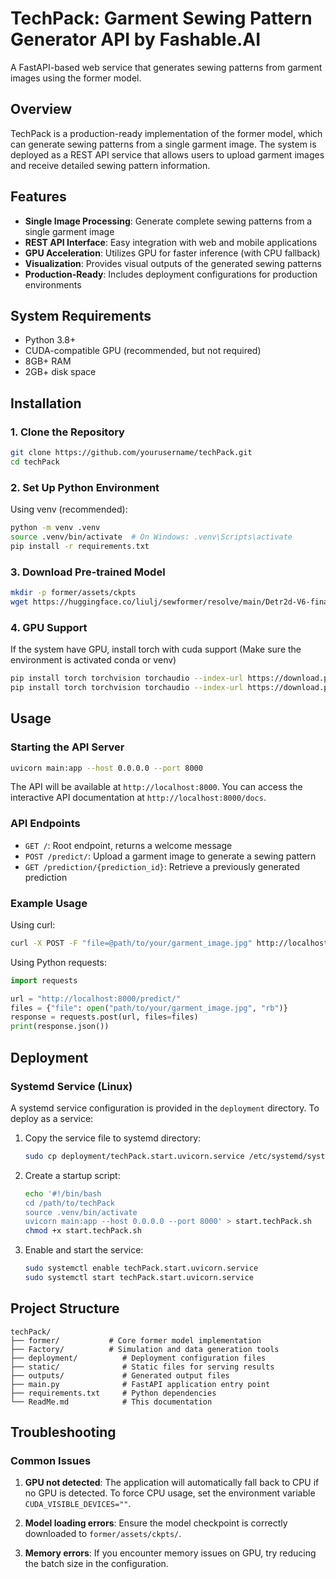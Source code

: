 # TechPack: Garment Sewing Pattern Generator API by Fashable.AI

A FastAPI-based web service that generates sewing patterns from garment images using the former model.

## Overview

TechPack is a production-ready implementation of the former model, which can generate sewing patterns from a single garment image. The system is deployed as a REST API service that allows users to upload garment images and receive detailed sewing pattern information.

## Features

- **Single Image Processing**: Generate complete sewing patterns from a single garment image
- **REST API Interface**: Easy integration with web and mobile applications
- **GPU Acceleration**: Utilizes GPU for faster inference (with CPU fallback)
- **Visualization**: Provides visual outputs of the generated sewing patterns
- **Production-Ready**: Includes deployment configurations for production environments

## System Requirements

- Python 3.8+
- CUDA-compatible GPU (recommended, but not required)
- 8GB+ RAM
- 2GB+ disk space

## Installation

### 1. Clone the Repository

```bash
git clone https://github.com/yourusername/techPack.git
cd techPack
```

### 2. Set Up Python Environment

Using venv (recommended):

```bash
python -m venv .venv
source .venv/bin/activate  # On Windows: .venv\Scripts\activate
pip install -r requirements.txt
```

### 3. Download Pre-trained Model

```bash
mkdir -p former/assets/ckpts
wget https://huggingface.co/liulj/sewformer/resolve/main/Detr2d-V6-final-dif-ce-focal-schd-agp_checkpoint_37.pth -O former/assets/ckpts/Detr2d-V6-final-dif-ce-focal-schd-agp_checkpoint_37.pth
```

### 4. GPU Support
If the system have GPU, install torch with cuda support (Make sure the environment is activated conda or venv)
```bash
pip install torch torchvision torchaudio --index-url https://download.pytorch.org/whl/cu118 --upgrade
pip install torch torchvision torchaudio --index-url https://download.pytorch.org/whl/cu121 --upgrade
```


## Usage

### Starting the API Server

```bash
uvicorn main:app --host 0.0.0.0 --port 8000
```

The API will be available at `http://localhost:8000`. You can access the interactive API documentation at `http://localhost:8000/docs`.

### API Endpoints

- `GET /`: Root endpoint, returns a welcome message
- `POST /predict/`: Upload a garment image to generate a sewing pattern
- `GET /prediction/{prediction_id}`: Retrieve a previously generated prediction

### Example Usage

Using curl:

```bash
curl -X POST -F "file=@path/to/your/garment_image.jpg" http://localhost:8000/predict/
```

Using Python requests:

```python
import requests

url = "http://localhost:8000/predict/"
files = {"file": open("path/to/your/garment_image.jpg", "rb")}
response = requests.post(url, files=files)
print(response.json())
```

## Deployment

### Systemd Service (Linux)

A systemd service configuration is provided in the `deployment` directory. To deploy as a service:

1. Copy the service file to systemd directory:
   ```bash
   sudo cp deployment/techPack.start.uvicorn.service /etc/systemd/system/
   ```

2. Create a startup script:
   ```bash
   echo '#!/bin/bash
   cd /path/to/techPack
   source .venv/bin/activate
   uvicorn main:app --host 0.0.0.0 --port 8000' > start.techPack.sh
   chmod +x start.techPack.sh
   ```

3. Enable and start the service:
   ```bash
   sudo systemctl enable techPack.start.uvicorn.service
   sudo systemctl start techPack.start.uvicorn.service
   ```

## Project Structure

```
techPack/
├── former/           # Core former model implementation
├── Factory/          # Simulation and data generation tools
├── deployment/          # Deployment configuration files
├── static/              # Static files for serving results
├── outputs/             # Generated output files
├── main.py              # FastAPI application entry point
├── requirements.txt     # Python dependencies
└── ReadMe.md            # This documentation
```

## Troubleshooting

### Common Issues

1. **GPU not detected**: The application will automatically fall back to CPU if no GPU is detected. To force CPU usage, set the environment variable `CUDA_VISIBLE_DEVICES=""`.

2. **Model loading errors**: Ensure the model checkpoint is correctly downloaded to `former/assets/ckpts/`.

3. **Memory errors**: If you encounter memory issues on GPU, try reducing the batch size in the configuration.
